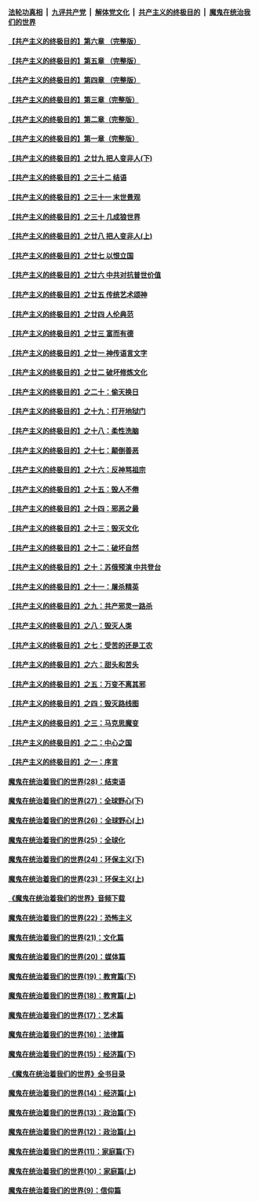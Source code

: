 ####  [法轮功真相](../../../../basic/blob/master/README.md?t=05230601) &nbsp;|&nbsp; [九评共产党](../../../../9ping.md/blob/master/README.md?t=05230601) &nbsp;|&nbsp; [解体党文化](../../../../jtdwh.md/blob/master/README.md?t=05230601)  &nbsp;|&nbsp; [共产主义的终极目的](../../../../gczydzjmd.md/blob/master/README.md?t=05230601) &nbsp;|&nbsp; [魔鬼在统治我们的世界](../../../../mgztzwmdsj.md/blob/master/README.md?t=05230601) 

#### [【共产主义的终极目的】第六章 （完整版）](../pages/nsc422/n11428913.md?t=05230601) 

#### [【共产主义的终极目的】第五章 （完整版）](../pages/nsc422/n11428912.md?t=05230601) 

#### [【共产主义的终极目的】第四章 （完整版）](../pages/nsc422/n11428907.md?t=05230601) 

#### [【共产主义的终极目的】第三章（完整版）](../pages/nsc422/n11428848.md?t=05230601) 

#### [【共产主义的终极目的】第二章（完整版）](../pages/nsc422/n11428831.md?t=05230601) 

#### [【共产主义的终极目的】第一章（完整版）](../pages/nsc422/n11417651.md?t=05230601) 

#### [【共产主义的终极目的】之廿九 把人变非人(下)](../pages/nsc422/n11344140.md?t=05230601) 

#### [【共产主义的终极目的】之三十二 结语](../pages/nsc422/n11360535.md?t=05230601) 

#### [【共产主义的终极目的】之三十一 末世景观](../pages/nsc422/n11351129.md?t=05230601) 

#### [【共产主义的终极目的】之三十 几成狼世界](../pages/nsc422/n11348280.md?t=05230601) 

#### [【共产主义的终极目的】之廿八 把人变非人(上)](../pages/nsc422/n11340492.md?t=05230601) 

#### [【共产主义的终极目的】之廿七 以恨立国](../pages/nsc422/n11336944.md?t=05230601) 

#### [【共产主义的终极目的】之廿六 中共对抗普世价值](../pages/nsc422/n11324785.md?t=05230601) 

#### [【共产主义的终极目的】之廿五 传统艺术颂神](../pages/nsc422/n11296396.md?t=05230601) 

#### [【共产主义的终极目的】之廿四 人伦典范](../pages/nsc422/n11296397.md?t=05230601) 

#### [【共产主义的终极目的】之廿三 富而有德](../pages/nsc422/n11283598.md?t=05230601) 

#### [【共产主义的终极目的】之廿一 神传语言文字](../pages/nsc422/n11263265.md?t=05230601) 

#### [【共产主义的终极目的】之廿二 破坏修炼文化](../pages/nsc422/n11245728.md?t=05230601) 

#### [【共产主义的终极目的】之二十：偷天换日](../pages/nsc422/n11238846.md?t=05230601) 

#### [【共产主义的终极目的】之十九：打开地狱门](../pages/nsc422/n11206376.md?t=05230601) 

#### [【共产主义的终极目的】之十八：柔性洗脑](../pages/nsc422/n11199994.md?t=05230601) 

#### [【共产主义的终极目的】之十七：颠倒善恶](../pages/nsc422/n11179782.md?t=05230601) 

#### [【共产主义的终极目的】之十六：反神骂祖宗](../pages/nsc422/n11166798.md?t=05230601) 

#### [【共产主义的终极目的】之十五：毁人不倦](../pages/nsc422/n11166792.md?t=05230601) 

#### [【共产主义的终极目的】之十四：邪恶之最](../pages/nsc422/n11150249.md?t=05230601) 

#### [【共产主义的终极目的】之十三：毁灭文化](../pages/nsc422/n11135227.md?t=05230601) 

#### [【共产主义的终极目的】之十二：破坏自然](../pages/nsc422/n11135214.md?t=05230601) 

#### [【共产主义的终极目的】之十：苏俄预演 中共登台](../pages/nsc422/n11118424.md?t=05230601) 

#### [【共产主义的终极目的】之十一：屠杀精英](../pages/nsc422/n11118442.md?t=05230601) 

#### [【共产主义的终极目的】之九：共产邪灵一路杀](../pages/nsc422/n11114139.md?t=05230601) 

#### [【共产主义的终极目的】之八：毁灭人类](../pages/nsc422/n11108503.md?t=05230601) 

#### [【共产主义的终极目的】之七：受苦的还是工农](../pages/nsc422/n11101809.md?t=05230601) 

#### [【共产主义的终极目的】之六：甜头和苦头](../pages/nsc422/n11096971.md?t=05230601) 

#### [【共产主义的终极目的】之五：万变不离其邪](../pages/nsc422/n11091285.md?t=05230601) 

#### [【共产主义的终极目的】之四：毁灭路线图](../pages/nsc422/n11086284.md?t=05230601) 

#### [【共产主义的终极目的】之三：马克思魔变](../pages/nsc422/n11061941.md?t=05230601) 

#### [【共产主义的终极目的】之二：中心之国](../pages/nsc422/n11047728.md?t=05230601) 

#### [【共产主义的终极目的】之一：序言](../pages/nsc422/n11086077.md?t=05230601) 

#### [魔鬼在统治着我们的世界(28)：结束语](../pages/nsc422/n10936246.md?t=05230601) 

#### [魔鬼在统治着我们的世界(27)：全球野心(下)](../pages/nsc422/n10928319.md?t=05230601) 

#### [魔鬼在统治着我们的世界(26)：全球野心(上)](../pages/nsc422/n10900318.md?t=05230601) 

#### [魔鬼在统治着我们的世界(25)：全球化](../pages/nsc422/n10788205.md?t=05230601) 

#### [魔鬼在统治着我们的世界(24)：环保主义(下)](../pages/nsc422/n10695307.md?t=05230601) 

#### [魔鬼在统治着我们的世界(23)：环保主义(上)](../pages/nsc422/n10688613.md?t=05230601) 

#### [《魔鬼在统治着我们的世界》音频下载](../pages/nsc422/n10635553.md?t=05230601) 

#### [魔鬼在统治着我们的世界(22)：恐怖主义](../pages/nsc422/n10614727.md?t=05230601) 

#### [魔鬼在统治着我们的世界(21)：文化篇](../pages/nsc422/n10597706.md?t=05230601) 

#### [魔鬼在统治着我们的世界(20)：媒体篇](../pages/nsc422/n10586579.md?t=05230601) 

#### [魔鬼在统治着我们的世界(19)：教育篇(下)](../pages/nsc422/n10564808.md?t=05230601) 

#### [魔鬼在统治着我们的世界(18)：教育篇(上)](../pages/nsc422/n10526970.md?t=05230601) 

#### [魔鬼在统治着我们的世界(17)：艺术篇](../pages/nsc422/n10499093.md?t=05230601) 

#### [魔鬼在统治着我们的世界(16)：法律篇](../pages/nsc422/n10485969.md?t=05230601) 

#### [魔鬼在统治着我们的世界(15)：经济篇(下)](../pages/nsc422/n10469975.md?t=05230601) 

#### [《魔鬼在统治着我们的世界》全书目录](../pages/nsc422/n10464261.md?t=05230601) 

#### [魔鬼在统治着我们的世界(14)：经济篇(上)](../pages/nsc422/n10457370.md?t=05230601) 

#### [魔鬼在统治着我们的世界(13)：政治篇(下)](../pages/nsc422/n10448270.md?t=05230601) 

#### [魔鬼在统治着我们的世界(12)：政治篇(上)](../pages/nsc422/n10444576.md?t=05230601) 

#### [魔鬼在统治着我们的世界(11)：家庭篇(下)](../pages/nsc422/n10440961.md?t=05230601) 

#### [魔鬼在统治着我们的世界(10)：家庭篇(上)](../pages/nsc422/n10435448.md?t=05230601) 

#### [魔鬼在统治着我们的世界(9)：信仰篇](../pages/nsc422/n10432159.md?t=05230601) 

